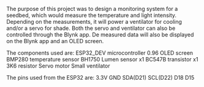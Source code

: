The purpose of this project was to design a monitoring system for a seedbed, which would measure the temperature and light intensity. 
Depending on the measurements, it will power a ventilator for cooling and/or a servo for shade. 
Both the servo and ventilator can also be controlled through the Blynk app. 
De measured data will also be displayed on the Blynk app and an OLED screen.

The components used are: 
ESP32_DEV microcontroller 
0.96 OLED screen 
BMP280 temperature sensor 
BH1750 Lumen sensor 
x1 BC547B transistor 
x1 3K6 resistor 
Servo motor 
Small ventilator

The pins used from the ESP32 are: 
3.3V 
GND 
SDA(D21) 
SCL(D22) 
D18 
D15
